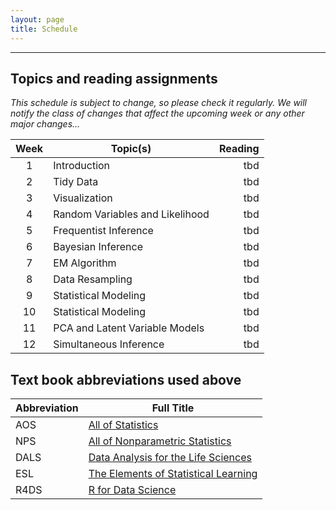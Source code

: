 ```yaml
---
layout: page
title: Schedule
---
```


---

## Topics and reading assignments

*This schedule is subject to change, so please check it regularly.  We will notify the class of changes that affect the upcoming week or any other major changes...*

|  Week  | Topic(s) | Reading |
| :----: | -------- | ------: |
| 1 | Introduction | tbd |
| 2 | Tidy Data | tbd |
| 3 | Visualization | tbd |
| 4 | Random Variables and Likelihood | tbd |
| 5 | Frequentist Inference | tbd |
| 6 | Bayesian Inference | tbd |
| 7 | EM Algorithm | tbd |
| 8 | Data Resampling | tbd |
| 9 | Statistical Modeling | tbd |
| 10 | Statistical Modeling | tbd |
| 11 | PCA and Latent Variable Models | tbd |
| 12 | Simultaneous Inference | tbd |

## Text book abbreviations used above

| Abbreviation | Full Title |
| ---- | ---------- |
AOS | [All of Statistics](https://pulsearch.princeton.edu/catalog/8865289)
NPS | [All of Nonparametric Statistics](https://pulsearch.princeton.edu/catalog/6402948)
DALS | [Data Analysis for the Life Sciences](https://leanpub.com/dataanalysisforthelifesciences)
ESL | [The Elements of Statistical Learning](http://statweb.stanford.edu/~tibs/ElemStatLearn/)
R4DS | [R for Data Science](http://r4ds.had.co.nz)


